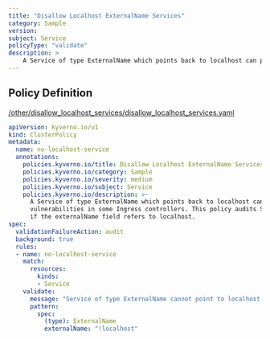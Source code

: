 ```yaml
---
title: "Disallow Localhost ExternalName Services"
category: Sample
version: 
subject: Service
policyType: "validate"
description: >
    A Service of type ExternalName which points back to localhost can potentially be used to exploit vulnerabilities in some Ingress controllers. This policy audits Services of type ExternalName if the externalName field refers to localhost.
---
```


## Policy Definition
<a href="https://github.com/kyverno/policies/raw/release-1.6//other/disallow_localhost_services/disallow_localhost_services.yaml" target="-blank">/other/disallow_localhost_services/disallow_localhost_services.yaml</a>

```yaml
apiVersion: kyverno.io/v1
kind: ClusterPolicy
metadata:
  name: no-localhost-service
  annotations:
    policies.kyverno.io/title: Disallow Localhost ExternalName Services
    policies.kyverno.io/category: Sample
    policies.kyverno.io/severity: medium
    policies.kyverno.io/subject: Service
    policies.kyverno.io/description: >-
      A Service of type ExternalName which points back to localhost can potentially be used to exploit
      vulnerabilities in some Ingress controllers. This policy audits Services of type ExternalName
      if the externalName field refers to localhost.
spec:
  validationFailureAction: audit
  background: true
  rules:
  - name: no-localhost-service
    match:
      resources:
        kinds:
        - Service
    validate:
      message: "Service of type ExternalName cannot point to localhost."
      pattern:
        spec:
          (type): ExternalName
          externalName: "!localhost"
```
